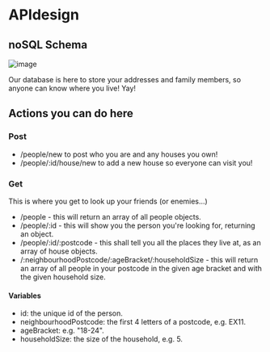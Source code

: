 # APIdesign

## noSQL Schema
![image](https://user-images.githubusercontent.com/63236951/144217697-a2fdb44c-871a-4666-9f01-887fe23902d8.png)

Our database is here to store your addresses and family members, so anyone can know where you live! Yay!

## Actions you can do here
### Post
* /people/new to post who you are and any houses you own!
* /people/:id/house/new to add a new house so everyone can visit you!

### Get
This is where you get to look up your friends (or enemies...)
* /people - this will return an array of all people objects.
* /people/:id - this will show you the person you're looking for, returning an object.
* /people/:id/:postcode - this shall tell you all the places they live at, as an array of house objects.
* /:neighbourhoodPostcode/:ageBracket/:householdSize - this will return an array of all people in your postcode in the given age bracket and with the given household size.

#### Variables
* id: the unique id of the person.
* neighbourhoodPostcode: the first 4 letters of a postcode, e.g. EX11.
* ageBracket: e.g. "18-24".
* householdSize: the size of the household, e.g. 5.
